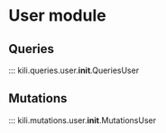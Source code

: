 # User module

## Queries
::: kili.queries.user.__init__.QueriesUser
## Mutations
::: kili.mutations.user.__init__.MutationsUser